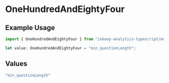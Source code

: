 # OneHundredAndEightyFour

## Example Usage

```typescript
import { OneHundredAndEightyFour } from "inkeep-analytics-typescript/models/operations";

let value: OneHundredAndEightyFour = "min_questionLength";
```

## Values

```typescript
"min_questionLength"
```